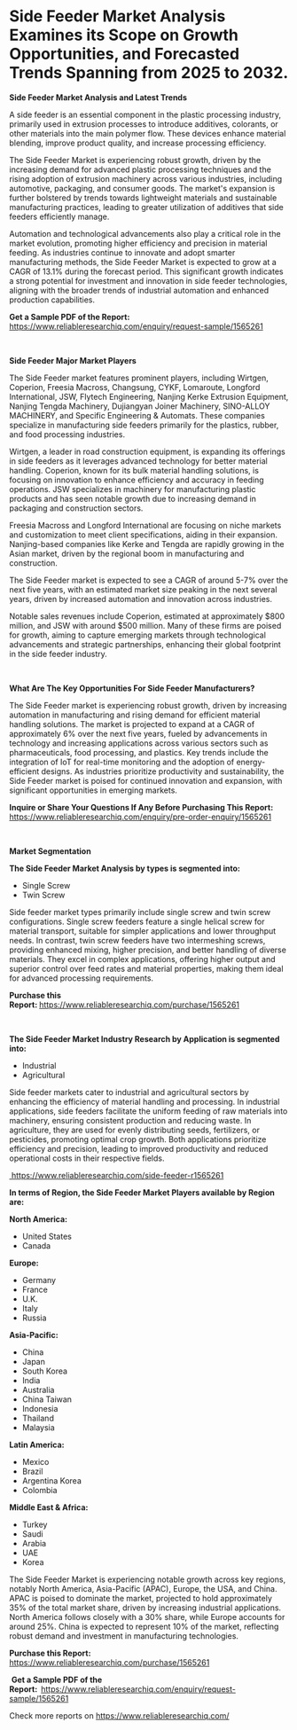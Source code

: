 <p><h1>Side Feeder Market Analysis Examines its Scope on Growth Opportunities, and Forecasted Trends Spanning from 2025 to 2032.</h1></p><p><strong>Side Feeder Market Analysis and Latest Trends</strong></p>
<p><p>A side feeder is an essential component in the plastic processing industry, primarily used in extrusion processes to introduce additives, colorants, or other materials into the main polymer flow. These devices enhance material blending, improve product quality, and increase processing efficiency. </p><p>The Side Feeder Market is experiencing robust growth, driven by the increasing demand for advanced plastic processing techniques and the rising adoption of extrusion machinery across various industries, including automotive, packaging, and consumer goods. The market's expansion is further bolstered by trends towards lightweight materials and sustainable manufacturing practices, leading to greater utilization of additives that side feeders efficiently manage.</p><p>Automation and technological advancements also play a critical role in the market evolution, promoting higher efficiency and precision in material feeding. As industries continue to innovate and adopt smarter manufacturing methods, the Side Feeder Market is expected to grow at a CAGR of 13.1% during the forecast period. This significant growth indicates a strong potential for investment and innovation in side feeder technologies, aligning with the broader trends of industrial automation and enhanced production capabilities.</p></p>
<p><strong>Get a Sample PDF of the Report:&nbsp;</strong> <a href="https://www.reliableresearchiq.com/enquiry/request-sample/1565261?utm_campaign=2247&utm_medium=2&utm_source=Github&utm_content=ia&utm_term=16022025&utm_id=side-feeder">https://www.reliableresearchiq.com/enquiry/request-sample/1565261</a></p>
<p>&nbsp;</p>
<p><strong>Side Feeder Major Market Players</strong></p>
<p><p>The Side Feeder market features prominent players, including Wirtgen, Coperion, Freesia Macross, Changsung, CYKF, Lomaroute, Longford International, JSW, Flytech Engineering, Nanjing Kerke Extrusion Equipment, Nanjing Tengda Machinery, Dujiangyan Joiner Machinery, SINO-ALLOY MACHINERY, and Specific Engineering & Automats. These companies specialize in manufacturing side feeders primarily for the plastics, rubber, and food processing industries.</p><p>Wirtgen, a leader in road construction equipment, is expanding its offerings in side feeders as it leverages advanced technology for better material handling. Coperion, known for its bulk material handling solutions, is focusing on innovation to enhance efficiency and accuracy in feeding operations. JSW specializes in machinery for manufacturing plastic products and has seen notable growth due to increasing demand in packaging and construction sectors.</p><p>Freesia Macross and Longford International are focusing on niche markets and customization to meet client specifications, aiding in their expansion. Nanjing-based companies like Kerke and Tengda are rapidly growing in the Asian market, driven by the regional boom in manufacturing and construction.</p><p>The Side Feeder market is expected to see a CAGR of around 5-7% over the next five years, with an estimated market size peaking in the next several years, driven by increased automation and innovation across industries. </p><p>Notable sales revenues include Coperion, estimated at approximately $800 million, and JSW with around $500 million. Many of these firms are poised for growth, aiming to capture emerging markets through technological advancements and strategic partnerships, enhancing their global footprint in the side feeder industry.</p></p>
<p>&nbsp;</p>
<p><strong>What Are The Key Opportunities For Side Feeder Manufacturers?</strong></p>
<p><p>The Side Feeder market is experiencing robust growth, driven by increasing automation in manufacturing and rising demand for efficient material handling solutions. The market is projected to expand at a CAGR of approximately 6% over the next five years, fueled by advancements in technology and increasing applications across various sectors such as pharmaceuticals, food processing, and plastics. Key trends include the integration of IoT for real-time monitoring and the adoption of energy-efficient designs. As industries prioritize productivity and sustainability, the Side Feeder market is poised for continued innovation and expansion, with significant opportunities in emerging markets.</p></p>
<p><strong>Inquire or Share Your Questions If Any Before Purchasing This Report:</strong> <a href="https://www.reliableresearchiq.com/enquiry/pre-order-enquiry/1565261?utm_campaign=2247&utm_medium=2&utm_source=Github&utm_content=ia&utm_term=16022025&utm_id=side-feeder">https://www.reliableresearchiq.com/enquiry/pre-order-enquiry/1565261</a></p>
<p>&nbsp;</p>
<p><strong>Market Segmentation</strong></p>
<p><strong>The Side Feeder Market Analysis by types is segmented into:</strong></p>
<p><ul><li>Single Screw</li><li>Twin Screw</li></ul></p>
<p><p>Side feeder market types primarily include single screw and twin screw configurations. Single screw feeders feature a single helical screw for material transport, suitable for simpler applications and lower throughput needs. In contrast, twin screw feeders have two intermeshing screws, providing enhanced mixing, higher precision, and better handling of diverse materials. They excel in complex applications, offering higher output and superior control over feed rates and material properties, making them ideal for advanced processing requirements.</p></p>
<p><strong>Purchase this Report:&nbsp;</strong><a href="https://www.reliableresearchiq.com/purchase/1565261?utm_campaign=2247&utm_medium=2&utm_source=Github&utm_content=ia&utm_term=16022025&utm_id=side-feeder">https://www.reliableresearchiq.com/purchase/1565261</a></p>
<p>&nbsp;</p>
<p><strong>The Side Feeder Market Industry Research by Application is segmented into:</strong></p>
<p><ul><li>Industrial</li><li>Agricultural</li></ul></p>
<p><p>Side feeder markets cater to industrial and agricultural sectors by enhancing the efficiency of material handling and processing. In industrial applications, side feeders facilitate the uniform feeding of raw materials into machinery, ensuring consistent production and reducing waste. In agriculture, they are used for evenly distributing seeds, fertilizers, or pesticides, promoting optimal crop growth. Both applications prioritize efficiency and precision, leading to improved productivity and reduced operational costs in their respective fields.</p></p>
<p><a href="https://www.reliableresearchiq.com/side-feeder-r1565261?utm_campaign=2247&utm_medium=2&utm_source=Github&utm_content=ia&utm_term=16022025&utm_id=side-feeder">&nbsp;https://www.reliableresearchiq.com/side-feeder-r1565261</a></p>
<p><strong>In terms of Region, the Side Feeder Market Players available by Region are:</strong></p>
<p>
    <p> <strong> North America: </strong>
        <ul>
            <li>United States</li>
            <li>Canada</li>
        </ul>
        </p> 
    <p> <strong> Europe: </strong>
        <ul>
            <li>Germany</li>
            <li>France</li>
            <li>U.K.</li>
            <li>Italy</li>
            <li>Russia</li>
        </ul>
        </p> 
    <p> <strong> Asia-Pacific: </strong>
        <ul>
            <li>China</li>
            <li>Japan</li>
            <li>South Korea</li>
            <li>India</li>
            <li>Australia</li>
            <li>China Taiwan</li>
            <li>Indonesia</li>
            <li>Thailand</li>
            <li>Malaysia</li>
        </ul>
        </p> 
    <p> <strong> Latin America: </strong>
        <ul>
            <li>Mexico</li>
            <li>Brazil</li>
            <li>Argentina Korea</li>
            <li>Colombia</li>
        </ul>
        </p> 
    <p> <strong> Middle East & Africa: </strong>
        <ul>
            <li>Turkey</li>
            <li>Saudi</li>
            <li>Arabia</li>
            <li>UAE</li>
            <li>Korea</li>
        </ul>
    </p>
    </p>
<p><p>The Side Feeder Market is experiencing notable growth across key regions, notably North America, Asia-Pacific (APAC), Europe, the USA, and China. APAC is poised to dominate the market, projected to hold approximately 35% of the total market share, driven by increasing industrial applications. North America follows closely with a 30% share, while Europe accounts for around 25%. China is expected to represent 10% of the market, reflecting robust demand and investment in manufacturing technologies.</p></p>
<p><strong>Purchase this Report: </strong><a href="https://www.reliableresearchiq.com/purchase/1565261?utm_campaign=2247&utm_medium=2&utm_source=Github&utm_content=ia&utm_term=16022025&utm_id=side-feeder">https://www.reliableresearchiq.com/purchase/1565261</a></p>
<p>&nbsp;<strong>Get a Sample PDF of the Report:&nbsp;&nbsp;</strong><a href="https://www.reliableresearchiq.com/enquiry/request-sample/1565261?utm_campaign=2247&utm_medium=2&utm_source=Github&utm_content=ia&utm_term=16022025&utm_id=side-feeder">https://www.reliableresearchiq.com/enquiry/request-sample/1565261</a></p>
<p><strong></strong></p>
<p>Check more reports on <a href="https://www.reliableresearchiq.com/?utm_campaign=2247&utm_medium=2&utm_source=Github&utm_content=ia&utm_term=16022025&utm_id=side-feeder">https://www.reliableresearchiq.com/</a></p>